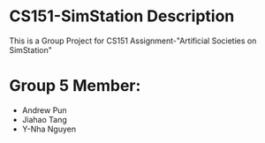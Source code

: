 # CS151-SimStation Description
This is a Group Project for CS151 Assignment-"Artificial Societies on SimStation"
# Group 5 Member:
- Andrew Pun
- Jiahao Tang
- Y-Nha Nguyen